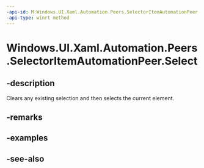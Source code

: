 ```yaml
---
-api-id: M:Windows.UI.Xaml.Automation.Peers.SelectorItemAutomationPeer.Select
-api-type: winrt method
---
```


<!-- Method syntax
public void Select()
-->

# Windows.UI.Xaml.Automation.Peers.SelectorItemAutomationPeer.Select

## -description
Clears any existing selection and then selects the current element.



## -remarks

## -examples

## -see-also
